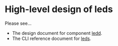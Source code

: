 # High-level design of leds

Please see...
* The design document for component [ledd](http://www.openswitch.net/documents/dev/ops-ledd/DESIGN).
* The CLI reference document for [leds](http://www.openswitch.net/documents/user/leds_cli).
